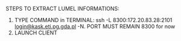 STEPS TO EXTRACT LUMEL INFORMATIONS:
1.  TYPE COMMAND in TERMINAL: ssh -L 8300:172.20.83.28:2101 login@kask.eti.pg.gda.pl -N. PORT MUST REMAIN 8300 for now
2.  LAUNCH CLIENT
